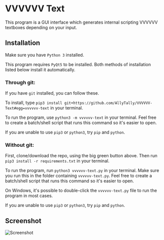 # VVVVVV Text
This program is a GUI interface which generates internal scripting VVVVVV textboxes depending on your input.

## Installation
Make sure you have `Python 3` installed.

This program requires `PyQt5` to be installed. Both methods of installation listed below install it automatically.

### Through git:
If you have `git` installed, you can follow these.

To install, type `pip3 install git+https://github.com/AllyTally/VVVVVV-Text#egg=vvvvvv-text` in your terminal.

To run the program, use `python3 -m vvvvvv-text` in your terminal. Feel free to create a batch/shell script that runs this command so it's easier to open.

If you are unable to use `pip3` or `python3`, try `pip` and `python`.

### Without git:
First, clone/download the repo, using the big green button above. Then run `pip3 install -r requirements.txt` in your terminal.

To run the program, run `python3 vvvvvv-text.py` in your terminal. Make sure you run this in the folder containing `vvvvvv-text.py`. Feel free to create a batch/shell script that runs this command so it's easier to open.

On Windows, it's possible to double-click the `vvvvvv-text.py` file to run the program in most cases.

If you are unable to use `pip3` or `python3`, try `pip` and `python`.

## Screenshot
![Screenshot](https://o.lol-sa.me/ALie7Ct.png)
